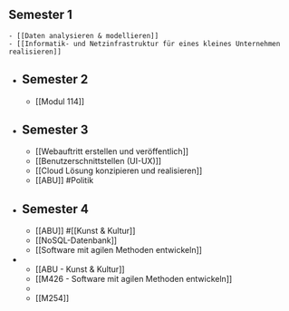 ## Semester 1
	- [[Daten analysieren & modellieren]]
	- [[Informatik- und Netzinfrastruktur für eines kleines Unternehmen realisieren]]
- ## Semester 2
	- [[Modul 114]]
- ## Semester 3
	- [[Webauftritt erstellen und veröffentlich]]
	- [[Benutzerschnittstellen (UI-UX)]]
	- [[Cloud Lösung konzipieren und realisieren]]
	- [[ABU]] #Politik
- ## Semester 4
	- [[ABU]] #[[Kunst & Kultur]]
	- [[NoSQL-Datenbank]]
	- [[Software mit agilen Methoden entwickeln]]
-
	- [[ABU - Kunst & Kultur]]
	- [[M426 - Software mit agilen Methoden entwickeln]]
	-
	- [[M254]]